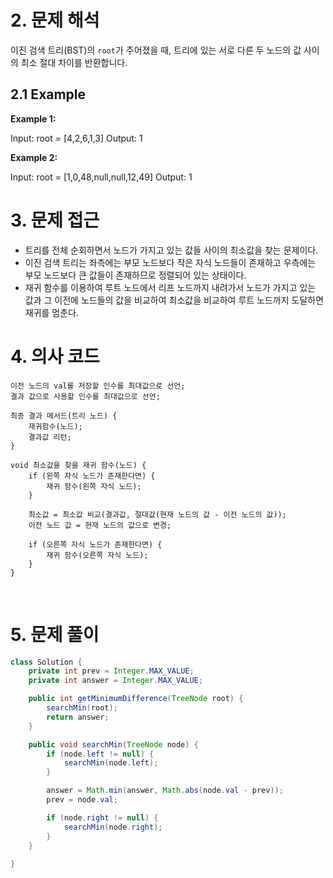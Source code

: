 # 2. 문제 해석
이진 검색 트리(BST)의 `root`가 주어졌을 때, 트리에 있는 서로 다른 두 노드의 값 사이의 최소 절대 차이를 반환합니다.

## 2.1 Example
**Example 1:**

Input: root = [4,2,6,1,3]
Output: 1

**Example 2:**

Input: root = [1,0,48,null,null,12,49]
Output: 1


# 3. 문제 접근
- 트리를 전체 순회하면서 노드가 가지고 있는 값들 사이의 최소값을 찾는 문제이다. 
- 이진 검색 트리는 좌측에는 부모 노드보다 작은 자식 노드들이 존재하고 우측에는 부모 노드보다 큰 값들이 존재하므로 정렬되어 있는 상태이다. 
- 재귀 함수를 이용하여 루트 노드에서 리프 노드까지 내려가서 노드가 가지고 있는 값과 그 이전에 노드들의 값을 비교하여 최소값을 비교하여 루트 노드까지 도달하면 재귀를 멈춘다.

# 4. 의사 코드
```
이전 노드의 val를 저장할 인수를 최대값으로 선언;
결과 값으로 사용할 인수를 최대값으로 선언;

최종 결과 메서드(트리 노드) {
    재귀함수(노드);
    결과값 리턴;
}

void 최소값을 찾을 재귀 함수(노드) {
    if (왼쪽 자식 노드가 존재한다면) {
        재귀 함수(왼쪽 자식 노드);
    }

    최소값 = 최소값 비교(결과값, 절대값(현재 노드의 값 - 이전 노드의 값));
    이전 노드 값 = 현재 노드의 값으로 변경;

    if (오른쪽 자식 노드가 존재한다면) {
        재귀 함수(오른쪽 자식 노드); 
    }
}
```
​

# 5. 문제 풀이
```java
class Solution {
    private int prev = Integer.MAX_VALUE;
    private int answer = Integer.MAX_VALUE;

    public int getMinimumDifference(TreeNode root) {
        searchMin(root);
        return answer;
    }

    public void searchMin(TreeNode node) {
        if (node.left != null) {
            searchMin(node.left);
        }

        answer = Math.min(answer, Math.abs(node.val - prev));
        prev = node.val;

        if (node.right != null) {
            searchMin(node.right);
        }   
    }    
    
}
```
